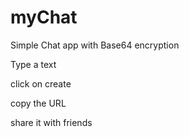 # myChat
Simple Chat app with Base64 encryption

Type a text

click on create

copy the URL

share it with friends

